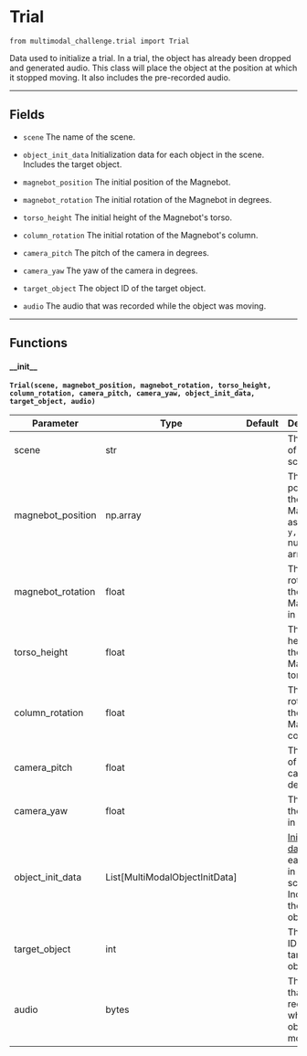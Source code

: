 # Trial

`from multimodal_challenge.trial import Trial`

Data used to initialize a trial. In a trial, the object has already been dropped and generated audio.
This class will place the object at the position at which it stopped moving.
It also includes the pre-recorded audio.

***

## Fields

- `scene` The name of the scene.

- `object_init_data` Initialization data for each object in the scene. Includes the target object.

- `magnebot_position` The initial position of the Magnebot.

- `magnebot_rotation` The initial rotation of the Magnebot in degrees.

- `torso_height` The initial height of the Magnebot's torso.

- `column_rotation` The initial rotation of the Magnebot's column.

- `camera_pitch` The pitch of the camera in degrees.

- `camera_yaw` The yaw of the camera in degrees.

- `target_object` The object ID of the target object.

- `audio` The audio that was recorded while the object was moving.

***

## Functions

#### \_\_init\_\_

**`Trial(scene, magnebot_position, magnebot_rotation, torso_height, column_rotation, camera_pitch, camera_yaw, object_init_data, target_object, audio)`**

| Parameter | Type | Default | Description |
| --- | --- | --- | --- |
| scene |  str |  | The name of the scene. |
| magnebot_position |  np.array |  | The initial position of the Magnebot as an `[x, y, z]` numpy array. |
| magnebot_rotation |  float |  | The initial rotation of the Magnebot in degrees. |
| torso_height |  float |  | The initial height of the Magnebot's torso. |
| column_rotation |  float |  | The initial rotation of the Magnebot's column. |
| camera_pitch |  float |  | The pitch of the camera in degrees. |
| camera_yaw |  float |  | The yaw of the camera in degrees. |
| object_init_data |  List[MultiModalObjectInitData] |  | [Initialization data](multimodal_object_init_data.md) for each object in the scene. Includes the target object. |
| target_object |  int |  | The object ID of the target object. |
| audio |  bytes |  | The audio that was recorded while the object was moving. |

